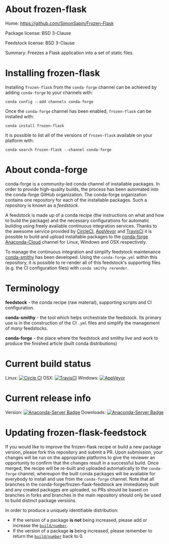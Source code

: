 About frozen-flask
==================

Home: https://github.com/SimonSapin/Frozen-Flask

Package license: BSD 3-Clause

Feedstock license: BSD 3-Clause

Summary: Freezes a Flask application into a set of static files.



Installing frozen-flask
=======================

Installing `frozen-flask` from the `conda-forge` channel can be achieved by adding `conda-forge` to your channels with:

```
conda config --add channels conda-forge
```

Once the `conda-forge` channel has been enabled, `frozen-flask` can be installed with:

```
conda install frozen-flask
```

It is possible to list all of the versions of `frozen-flask` available on your platform with:

```
conda search frozen-flask --channel conda-forge
```



About conda-forge
=================

conda-forge is a community-led conda channel of installable packages.
In order to provide high-quality builds, the process has been automated into the
conda-forge GitHub organization. The conda-forge organization contains one repository
for each of the installable packages. Such a repository is known as a *feedstock*.

A feedstock is made up of a conda recipe (the instructions on what and how to build
the package) and the necessary configurations for automatic building using freely
available continuous integration services. Thanks to the awesome service provided by
[CircleCI](https://circleci.com/), [AppVeyor](http://www.appveyor.com/)
and [TravisCI](https://travis-ci.org/) it is possible to build and upload installable
packages to the [conda-forge](https://anaconda.org/conda-forge)
[Anaconda-Cloud](http://docs.anaconda.org/) channel for Linux, Windows and OSX respectively.

To manage the continuous integration and simplify feedstock maintenance
[conda-smithy](http://github.com/conda-forge/conda-smithy) has been developed.
Using the ``conda-forge.yml`` within this repository, it is possible to re-render all of
this feedstock's supporting files (e.g. the CI configuration files) with ``conda smithy rerender``.


Terminology
===========

**feedstock** - the conda recipe (raw material), supporting scripts and CI configuration.

**conda-smithy** - the tool which helps orchestrate the feedstock.
                   Its primary use is in the construction of the CI ``.yml`` files
                   and simplify the management of *many* feedstocks.

**conda-forge** - the place where the feedstock and smithy live and work to
                  produce the finished article (built conda distributions)

Current build status
====================

Linux: [![Circle CI](https://circleci.com/gh/conda-forge/frozen-flask-feedstock.svg?style=shield)](https://circleci.com/gh/conda-forge/frozen-flask-feedstock)
OSX: [![TravisCI](https://travis-ci.org/conda-forge/frozen-flask-feedstock.svg?branch=master)](https://travis-ci.org/conda-forge/frozen-flask-feedstock)
Windows: [![AppVeyor](https://ci.appveyor.com/api/projects/status/github/conda-forge/frozen-flask-feedstock?svg=True)](https://ci.appveyor.com/project/conda-forge/frozen-flask-feedstock/branch/master)

Current release info
====================
Version: [![Anaconda-Server Badge](https://anaconda.org/conda-forge/frozen-flask/badges/version.svg)](https://anaconda.org/conda-forge/frozen-flask)
Downloads: [![Anaconda-Server Badge](https://anaconda.org/conda-forge/frozen-flask/badges/downloads.svg)](https://anaconda.org/conda-forge/frozen-flask)


Updating frozen-flask-feedstock
===============================

If you would like to improve the frozen-flask recipe or build a new
package version, please fork this repository and submit a PR. Upon submission,
your changes will be run on the appropriate platforms to give the reviewer an
opportunity to confirm that the changes result in a successful build. Once
merged, the recipe will be re-built and uploaded automatically to the
`conda-forge` channel, whereupon the built conda packages will be available for
everybody to install and use from the `conda-forge` channel.
Note that all branches in the conda-forge/frozen-flask-feedstock are
immediately built and any created packages are uploaded, so PRs should be based
on branches in forks and branches in the main repository should only be used to
build distinct package versions.

In order to produce a uniquely identifiable distribution:
 * If the version of a package **is not** being increased, please add or increase
   the [``build/number``](http://conda.pydata.org/docs/building/meta-yaml.html#build-number-and-string).
 * If the version of a package **is** being increased, please remember to return
   the [``build/number``](http://conda.pydata.org/docs/building/meta-yaml.html#build-number-and-string)
   back to 0.

